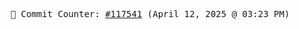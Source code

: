 <p align="center">
    <samp>
        📮 Commit Counter: <a href="https://github.com/Javascript-void0/Javascript-void0/commits/main">#117541</a> (April 12, 2025 @ 03:23 PM)
    </samp>
</p>